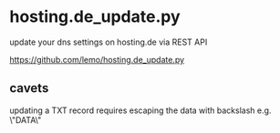 # hosting.de_update.py
update your dns settings on hosting.de via REST API

https://github.com/lemo/hosting.de_update.py

## cavets
updating a TXT record requires escaping the data with backslash e.g. \\\"DATA\\\"
